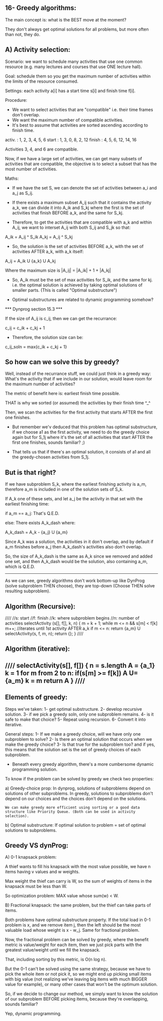 16- Greedy algorithms:
----------------------
The main concept is: what is the BEST move at the moment?

They don't always get optimal solutions for all problems, but more often than not, they do.

A) Activity selection:
----------------------
Scenario: we want to schedule many activities that use one common resource (e.g. many lectures and courses that use ONE lecture hall).

Goal: schedule them so you get the maximum number of activities within the limits of the resource consumed.

Settings: each activity a[i] has a start time s[i] and finish time f[i].

Procedure:
- We want to select activities that are "compatible" i.e. their time frames don't overlap.
- We want the maximum number of compatible activities.
- It's best to assume that activities are sorted ascending according to finish time.

activ. : 1, 2, 3, 4,   5,  6 
start  : 1, 3, 0, 8,   2, 12
finish : 4, 5, 6, 12, 14, 16

Activities 3, 4, and 6 are compatible.

Now, if we have a large set of activities, we can get many subsets of activities that are compatible, the objective is to select a subset that has the most number of activities.

Maths:

- If we have the set S, we can denote the set of activities between a_i and a_j as S_ij.

- If there exists a maximum subset A_ij such that it contains the activity a_k, we can divide it into A_ik and S_kj where the first is the set of activities that finish BEFORE a_k, and the same for S_kj.

- Therefore, to get the activities that are compatible with a_k and within A_ij, we want to interset A_ij with both S_ij and S_jk so that:

A_ik = A_ij ^ S_ik
A_kj = A_ij ^ S_kj

- So, the solution is the set of activities BEFORE a_k, with the set of activities AFTER a_k, with a_k itself:

A_ij = A_ik U {a_k} U A_kj

Where the maximum size is
|A_ij| = |A_ik| + 1 + |A_kj|

- So, A_ik must be the set of max activities for S_ik, and the same for kj. i.e. the optimal solution is achieved by taking optimal solutions of smaller parts. (This is called "Optimal substructure")

- Optimal substructures are related to dynamic programming somehow?


*** Dynprog section 15.3 ***

If the size of A_ij is c_ij, then we can get the recurrance:

c_ij = c_ik + c_kj + 1

- Therefore, the solution size can be:

c_ij_soln = max{c_ik + c_kj + 1}

So how can we solve this by greedy?
-----------------------------------

Well, instead of the recurrance stuff, we could just think in a greedy way: What's the activity that if we include in our solution, would leave room for the maximum number of activities?

The metric of benefit here is: earliest finish time possible.

THAT is why we sorted (or assumed) the activities by their finish time ^_^

Then, we scan the activities for the first activity that starts AFTER the first one finishes.

- But remember we'v deduced that this problem has optimal substructure, if we choose a1 as the first activity, we need to do the greedy choice again  but for S_1j where it's the set of all activities that start AFTER the first one finishes, sounds familiar? ;)

- That tells us that if there's an optimal solution, it consists of a1 and all the greedy-chosen activities from S_1j.

But is that right?
------------------
If we have subproblem S_k, where the earliest finishing activity is a_m, therefore a_m is included in one of the solution sets of S_k.

If A_k one of these sets, and let a_j be the activity in that set with the earliest finishing time:

if a_m == a_j:
That's Q.E.D.
	
else:
There exists A_k_dash where:

A_k_dash = A_k - {a_j} U {a_m}

Since A_k was a solution, the activities in it don't overlap, and by default if a_m finishes before a_j then A_k_dash's activities also don't overlap.

So, the size of A_k_dash is the same as A_k since we removed and added one set, and then A_k_dash would be the solution, also containing a_m, which is Q.E.D.

-------------------------------
As we can see, greedy algorithms don't work bottom-up like DynProg (solve subproblem THEN choose), they are top-down (Choose THEN solve resulting subproblem).

Algorithm (Recursive):
----------------------
////
//s: start
//f: finish
//k: where subproblem begins
//n: number of activities
selectActivity (s[], f[], k, n) {
	m = k + 1;
	while m <= n && s[m] < f[k]
		m++; //iterates until 1st activity AFTER a_k
	if m <= n:
		return {a_m} U selectActivity(s, f, m, n);
	return {};
}
////

Algorithm (iterative):
----------------------
////
selectActivity(s[], f[])
{
	n = s.length
	A = {a_1}
	k = 1
	for m from 2 to n:
		if(s[m] >= f[k])
			A U= {a_m}
			k = m
	return A
}
////
--------------------------------------
Elements of greedy:
-------------------
Steps we've taken:
1- get optimal substructure.
2- develop recursive solution.
3- if we pick a greedy soln, only one subproblem remains.
4- is it safe to make that choice?
5- Repeat using recursion.
6- Convert it into iterative.

General steps:
1- If we make a greedy choice, will we have only one subproblem to solve?
2- Is there an optimal solution that occurs when we make the greedy choice?
3- Is that true for the subproblem too? and if yes, this means that the solution set is the set of greedy choices of each subproblem.


- Beneath every greedy algorithm, there's a more cumbersome dynamic programming solution.

To know if the problem can be solved by greedy we check two properties:

a) Greedy-choice prop:
	In dynprog, solutions of subproblems depend on solutions of other subproblems.
	In greedy, solutions to subproblems don't depend on our choices and the choices don't depend on the solutions.
	
	We can make greedy more efficient using sorting or a good data structure like Priority Queue. (Both can be used in activity selection).
	
b) Optimal substructure:
	If optimal solution to problem = set of optimal solutions to subproblems.

Greedy VS dynProg:
------------------
A) 0-1 knapsack problem:

A thief wants to fill his knapsack with the most value possible, we have n items having v values and w weights.

Max weight the thief can carry is W, so the sum of weights of items in the knapsack must be less than W.

So optimization problem: MAX value whose sum(w) < W.

B) Fractional knapsack: the same problem, but the thief can take parts of items.

Both problems have optimal substructure property.
If the total load in 0-1 problem is x, and we remove item j, then the left should be the most valuable load whose weight is x - w_j.
Same for fractional problem.

Now, the fractional problem can be solved by greedy, where the benefit metric is value/weight for each item, then we just pick parts with the greatest value/weight until we fill the knapsack.

That, including sorting by this metric, is O(n log n).

But the 0-1 can't be solved using the same strategy, because we have to pick the whole item or not pick it, so we might end up picking small items with big value (not realizing we've leaving big items with much BIGGER value for example), or many other cases that won't be the optimum solution.

So, if we decide to change our method, we simply want to know the solution of our subproblem BEFORE picking items, because they're overlapping, sounds familiar?

Yep, dynamic programming.
